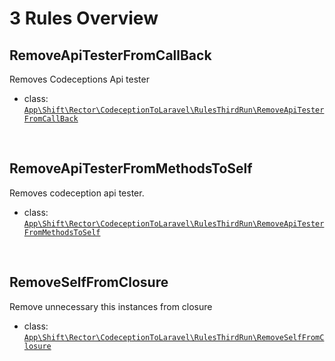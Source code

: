 # 3 Rules Overview

## RemoveApiTesterFromCallBack

Removes Codeceptions Api tester

- class: [`App\Shift\Rector\CodeceptionToLaravel\RulesThirdRun\RemoveApiTesterFromCallBack`](RulesThirdRun/RemoveApiTesterFromCallBack.php)

<br>

## RemoveApiTesterFromMethodsToSelf

Removes codeception api tester.

- class: [`App\Shift\Rector\CodeceptionToLaravel\RulesThirdRun\RemoveApiTesterFromMethodsToSelf`](RulesThirdRun/RemoveApiTesterFromMethodsToSelf.php)

<br>

## RemoveSelfFromClosure

Remove unnecessary this instances from closure

- class: [`App\Shift\Rector\CodeceptionToLaravel\RulesThirdRun\RemoveSelfFromClosure`](RulesThirdRun/RemoveSelfFromClosure.php)

<br>
